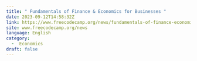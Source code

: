 ```yaml
---
title: " Fundamentals of Finance & Economics for Businesses "
date: 2023-09-12T14:58:32Z
link: https://www.freecodecamp.org/news/fundamentals-of-finance-economics-for-businesses/?utm_medium=RSS&utm_source=news.12bit.vn
site: www.freecodecamp.org/news
language: English
category:
  -  Economics 
draft: false
---
```

